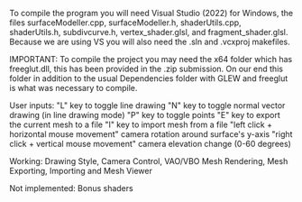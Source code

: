 To compile the program you will need Visual Studio (2022) for Windows, the files surfaceModeller.cpp, surfaceModeller.h, shaderUtils.cpp,
shaderUtils.h, subdivcurve.h, vertex_shader.glsl, and fragment_shader.glsl.
Because we are using VS you will also need the .sln and .vcxproj makefiles. 

IMPORTANT: To compile the project you may need the x64 folder which has freeglut.dll, this has been provided in the .zip submission.
On our end this folder in addition to the usual Dependencies folder with GLEW and freeglut is what was necessary to compile.

User inputs:
"L" key to toggle line drawing
"N" key to toggle normal vector drawing (in line drawing mode)
"P" key to toggle points
"E" key to export the current mesh to a file
"I" key to import mesh from a file
"left click + horizontal mouse movement" camera rotation around surface's y-axis
"right click + vertical mouse movement" camera elevation change (0-60 degrees)

Working:
Drawing Style, Camera Control, VAO/VBO Mesh Rendering, Mesh Exporting, Importing and Mesh Viewer

Not implemented:
Bonus shaders

